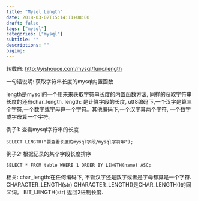 ```yaml
---
title: "Mysql Length"
date: 2018-03-02T15:14:11+08:00
draft: false
tags: ["mysql"]
categories: ["mysql"]
subtitle: ""
descriptions: ""
bigimg:
---
```


转载自: http://yishouce.com/mysql/func/length

一句话说明: 获取字符串长度的mysql内置函数

length是mysql的一个用来来获取字符串长度的内置函数方法, 同样的获取字符串长度的还有char_length. length: 是计算字段的长度, utf8编码下,一个汉字是算三个字符,一个数字或字母算一个字符。其他编码下,一个汉字算两个字符, 一个数字或字母算一个字符。

例子1: 查看mysql字符串的长度

    SELECT LENGTH("要查看长度的mysql字段/mysql字符串");

例子2: 根据记录的某个字段长度排序

    SELECT * FROM table WHERE 1 ORDER BY LENGTH(name) ASC;

相关: char_length:在任何编码下, 不管汉字还是数字或者是字母都算是一个字符. CHARACTER_LENGTH(str) CHARACTER_LENGTH()是CHAR_LENGTH()的同义词。 BIT_LENGTH(str) 返回2进制长度.
